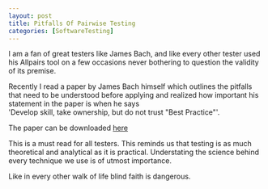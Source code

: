 ```yaml
---
layout: post
title: Pitfalls Of Pairwise Testing
categories: [SoftwareTesting]
---
```


I am a fan of great testers like James Bach, and like every other tester used his Allpairs
tool on a few occasions never bothering to question the validity of its premise.  

Recently I read a paper by James Bach himself which outlines the pitfalls that need to be understood 
before applying and realized how important his statement in the paper is when he says  
'Develop skill, take ownership, but do not trust "Best Practice"'.  

The paper can be downloaded [here](http://www.testingeducation.org/wtst5/PairwisePNSQC2004.pdf)  

This is a must read for all testers. This reminds us that testing is as much theoretical and
analytical as it is practical. Understating the science behind every technique we use is of utmost
importance.  

Like in every other walk of life blind faith is dangerous.